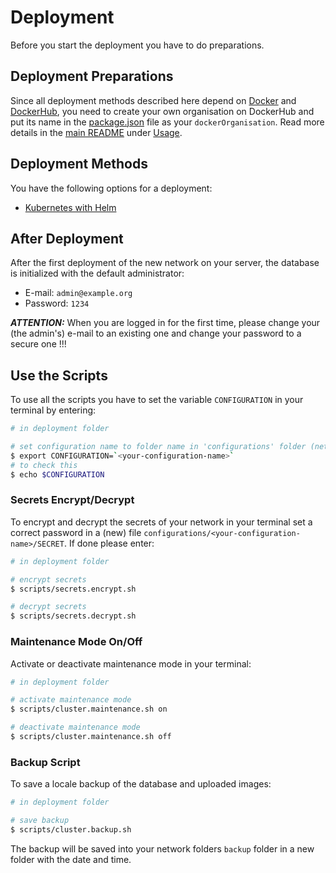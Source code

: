 # Deployment

Before you start the deployment you have to do preparations.

## Deployment Preparations

Since all deployment methods described here depend on [Docker](https://docker.com) and [DockerHub](https://hub.docker.com), you need to create your own organisation on DockerHub and put its name in the [package.json](./package.json) file as your `dockerOrganisation`.
Read more details in the [main README](./README.md) under [Usage](./README.md#usage).

## Deployment Methods

You have the following options for a deployment:

- [Kubernetes with Helm](./kubernetes/README.md)

## After Deployment

After the first deployment of the new network on your server, the database is initialized with the default administrator:

- E-mail: `admin@example.org`
- Password: `1234`

***ATTENTION:*** When you are logged in for the first time, please change your (the admin's) e-mail to an existing one and change your password to a secure one !!!

## Use the Scripts

To use all the scripts you have to set the variable `CONFIGURATION` in your terminal by entering:

```bash
# in deployment folder

# set configuration name to folder name in 'configurations' folder (network name)
$ export CONFIGURATION=`<your-configuration-name>`
# to check this
$ echo $CONFIGURATION
```

### Secrets Encrypt/Decrypt

To encrypt and decrypt the secrets of your network in your terminal set a correct password in a (new) file `configurations/<your-configuration-name>/SECRET`.
If done please enter:

```bash
# in deployment folder

# encrypt secrets
$ scripts/secrets.encrypt.sh

# decrypt secrets
$ scripts/secrets.decrypt.sh
```

### Maintenance Mode On/Off

Activate or deactivate maintenance mode in your terminal:

```bash
# in deployment folder

# activate maintenance mode
$ scripts/cluster.maintenance.sh on

# deactivate maintenance mode
$ scripts/cluster.maintenance.sh off
```

### Backup Script

To save a locale backup of the database and uploaded images:

```bash
# in deployment folder

# save backup
$ scripts/cluster.backup.sh
```

The backup will be saved into your network folders `backup` folder in a new folder with the date and time.
